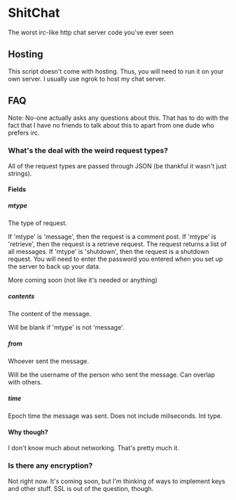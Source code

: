 # ShitChat
The worst irc-like http chat server code you've ever seen

## Hosting

This script doesn't come with hosting. Thus, you will need to run it on your own server. I usually use ngrok to host my chat server.

## FAQ

Note: No-one actually asks any questions about this. That has to do with the fact that I have no friends to talk about this to apart from one dude who prefers irc.

### What's the deal with the weird request types?

All of the request types are passed through JSON (be thankful it wasn't just strings).

#### Fields

##### mtype

The type of request.

If 'mtype' is 'message', then the request is a comment post.
If 'mtype' is 'retrieve', then the request is a retrieve request. The request returns a list of all messages.
If 'mtype' is 'shutdown', then the request is a shutdown request. You will need to enter the password you entered when you set up the server to back up your data.

More coming soon (not like it's needed or anything)

##### contents

The content of the message.

Will be blank if 'mtype' is not 'message'.

##### from

Whoever sent the message.

Will be the username of the person who sent the message. Can overlap with others.

##### time

Epoch time the message was sent. Does not include miliseconds. Int type.

#### Why though?

I don't know much about networking.
That's pretty much it.

### Is there any encryption?

Not right now. It's coming soon, but I'm thinking of ways to implement keys and other stuff. SSL is out of the question, though.

